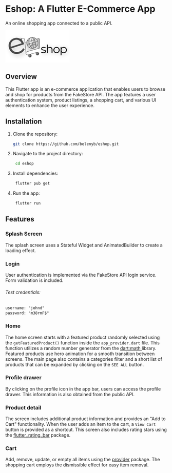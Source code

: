 # Eshop: A Flutter E-Commerce App

An online shopping app connected to a public API.

<img src="assets/images/eshop-logo.png" alt="App Logo" width="200">

## Overview

This Flutter app is an e-commerce application that enables users to browse and shop for products from the FakeStore API. The app features a user authentication system, product listings, a shopping cart, and various UI elements to enhance the user experience.

## Installation

1. Clone the repository:

   ```bash
   git clone https://github.com/belenyb/eshop.git

2. Navigate to the project directory:
   ```bash
    cd eshop

3. Install dependencies:
   ```bash
    flutter pub get

4. Run the app:
   ```bash
    flutter run


## Features

### Splash Screen
The splash screen uses a Stateful Widget and AnimatedBuilder to create a loading effect.

### Login
User authentication is implemented via the FakeStore API login service. Form validation is included.

###### Test credentials:
```
username: "johnd"
password: "m38rmF$"
```

### Home
The home screen starts with a featured product randomly selected using the `getFeaturedProduct()` function inside the `app_provider.dart` file. This function utilizes a random number generator from the [dart:math ](https://api.dart.dev/stable/3.2.3/dart-math/dart-math-library.html) library. Featured products use hero animation for a smooth transition between screens. The main page also contains a categories filter and a short list of products that can be expanded by clicking on the `SEE ALL` button.

### Profile drawer
By clicking on the profile icon in the app bar, users can access the profile drawer. This information is also obtained from the public API.

### Product detail
The screen includes additional product information and provides an "Add to Cart" functionality. When the user adds an item to the cart, a `View Cart` button is provided as a shortcut. This screen also includes rating stars using the [flutter_rating_bar](https://pub.dev/packages/flutter_rating_bar) package.

### Cart
Add, remove, update, or empty all items using the [provider](https://pub.dev/packages/provider) package. The shopping cart employs the dismissible effect for easy item removal.
